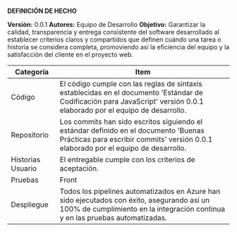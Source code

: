**DEFINICIÓN DE HECHO**

**Versión:**  0.0.1
**Autores:** Equipo de Desarrollo
**Objetivo:** Garantizar la calidad, transparencia y entrega consistente del software desarrollado al establecer criterios claros y compartidos que definen cuándo una tarea o historia se considera completa, promoviendo así la eficiencia del equipo y la satisfacción del cliente en el proyecto web.

|  Categoría | Item   |
|---|---|
| Código |  El código cumple con las reglas de sintaxis establecidas en el documento 'Estándar de Codificación para JavaScript' versión 0.0.1 elaborado por el equipo de desarrollo.|
| Repositorio|  Los commits han sido escritos siguiendo el estándar definido en el documento 'Buenas Prácticas para escribir commits' versión 0.0.1 elaborado por el equipo de desarrollo.|
| Historias Usuario|   El entregable cumple con los criterios de aceptación.|
| Pruebas| Front  |
| Despliegue|  Todos los pipelines automatizados en Azure han sido ejecutados con éxito, asegurando así un 100% de cumplimiento en la integración continua y en las pruebas automatizadas.   |

